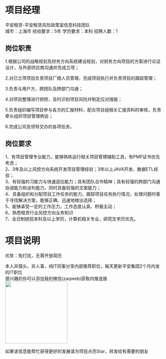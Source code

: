 # 项目经理
平安租赁-平安租赁风险政策室信息科技团队  
城市：上海市 经验要求：5年 学历要求：本科  招聘人数：1

## 岗位职责
1.根据公司的战略规划及财务方向系统建设规划，对财务方向项目的方案进行论证设计，与外部供应商沟通并完成立项；			   
   
2.对已立项项目负责项目厂商人员管理，完成项目执行并负责项目的跟踪管理；			   
   
3.负责与用户方，跨团队及跨部门沟通；			   
   
4.对项目整理进行把控，及时识别项目风险并制定应对措施；			   
   
5.负责组织编写项目参与各方的汇报材料，配合项目组相关汇报资料的审核，负责牵头组织项目管理例会；   			   
   
6.完成公司及领导交办的各项任务。

## 岗位要求
1、有项目管理专业能力，能够熟练运行相关项目管理辅助工具，有PMP证书优先考虑；			   
2、3年及以上风控方向系统开发项目管理经验；3年以上JAVA开发、数据ETL经验；			   
3、有较强的习能力与快速适应能力；具有团队合作精神；具有较强的跨部门沟通协调能力和谈判能力，同时具备较强的文案能力； 			   
4、具备组织和分配项目工作任务的能力，跟踪项目任务执行情况，处理问题时善于寻找解决方案，能够正确、迅速地做出选择；			   
5、能够承受一定的工作压力，工作态度认真、积极主动；			   
6、熟悉租赁行业风控方向业务知识			   
7、全日制统招本科及以上学历，计算机相关专业，研究生学历优先。

# 项目说明

优势：免打扰，无需开放简历

本人非猎头，非人事，纯IT同事分享内部推荐职位，每天更新平安集团2个月内发的IT职位  
感兴趣的你可以添加我的微信(zaqweb)获取内推连接  
<img src="https://github.com/zaqweb/PA-IT-JOBS/blob/master/WechatICode.jpeg"  height="200" width="200">

如果该信息能帮忙获得更好的发展请为项目点亮Star，转发给有需要的朋友




